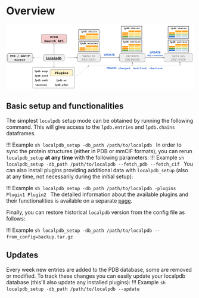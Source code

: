 # Overview

![Overview](img/overview.png?raw=true)

## Basic setup and functionalities
The simplest `localpdb` setup mode can be obtained by running the following command. 
This will give access to the `lpdb.entries` and `lpdb.chains` dataframes.

!!! Example
    ```sh
    localpdb_setup -db_path /path/to/localpdb
    ```
In order to sync the protein structures (either in PDB or mmCIF formats), you can rerun `localpdb_setup` **at any time** with the following parameters:
!!! Example
    ```sh
    localpdb_setup -db_path /path/to/localpdb --fetch_pdb --fetch_cif
    ```
You can also install plugins providing additional data with `localpdb_setup` (also at any time, not necessarily during the initial setup):

!!! Example
    ```sh
    localpdb_setup -db_path /path/to/localpdb -plugins Plugin1 Plugin2
    ```
The detailed information about the available plugins and their functionalities is available on a separate [page](plugins.md).

Finally, you can restore historical `localpdb` version from the config file as follows:

!!! Example
    ```sh
    localpdb_setup -db_path /path/to/localpdb --from_config=backup.tar.gz
    ```

## Updates
Every week new entries are added to the PDB database, some are removed or modified. 
To track these changes you can easily update your localpdb database (this'll also update any installed plugins):
!!! Example
    ```sh
    localpdb_setup -db_path /path/to/localpdb --update
    ```
